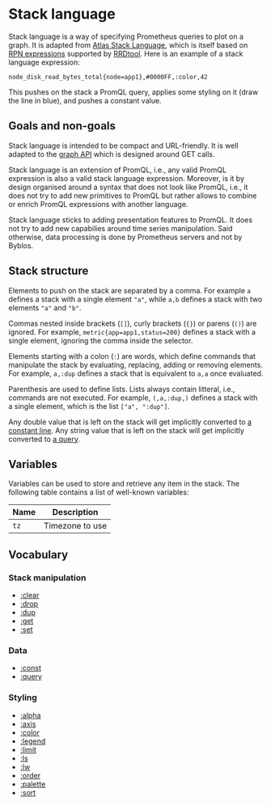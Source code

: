 # Stack language

Stack language is a way of specifying Prometheus queries to plot on a graph.
It is adapted from [Atlas Stack Language](https://netflix.github.io/atlas-docs/asl/tutorial/), which is itself based on [RPN expressions](https://oss.oetiker.ch/rrdtool/doc/rrdgraph_rpn.en.html) supported by [RRDtool](https://oss.oetiker.ch/rrdtool/).
Here is an example of a stack language expression:

```
node_disk_read_bytes_total{node=app1},#0000FF,:color,42
```

This pushes on the stack a PromQL query, applies some styling on it (draw the line in blue), and pushes a constant value.

## Goals and non-goals

Stack language is intended to be compact and URL-friendly.
It is well adapted to the [graph API](../graph-api.md) which is designed around GET calls.

Stack language is an extension of PromQL, i.e., any valid PromQL expression is also a valid stack language expression.
Moreover, is it by design organised around a syntax that does not look like PromQL, i.e., it does not try to add new primitives to PromQL but rather allows to combine or enrich PromQL expressions with another language.

Stack language sticks to adding presentation features to PromQL.
It does not try to add new capabilies around time series manipulation.
Said otherwise, data processing is done by Prometheus servers and not by Byblos.

## Stack structure

Elements to push on the stack are separated by a comma.
For example `a` defines a stack with a single element `"a"`, while `a,b` defines a stack with two elements `"a"` and `"b"`.

Commas nested inside brackets (`[]`), curly brackets (`{}`) or parens (`()`) are ignored.
For example, `metric{app=app1,status=200}` defines a stack with a single element, ignoring the comma inside the selector.

Elements starting with a colon (`:`) are words, which define commands that manipulate the stack by evaluating, replacing, adding or removing elements.
For example, `a,:dup` defines a stack that is equivalent to `a,a` once evaluated.

Parenthesis are used to define lists.
Lists always contain litteral, i.e., commands are not executed.
For example, `(,a,:dup,)` defines a stack with a single element, which is the list `["a", ":dup"]`.

Any double value that is left on the stack will get implicitly converted to [a constant line](const.md).
Any string value that is left on the stack will get implicitly converted to [a query](query.ùd).

## Variables

Variables can be used to store and retrieve any item in the stack.
The following table contains a list of well-known variables:

| Name | Description |
|------|-------------|
| `tz` | Timezone to use |

## Vocabulary

### Stack manipulation

* [:clear](clear.md)
* [:drop](drop.md)
* [:dup](dup.md)
* [:get](get.md)
* [:set](set.md)

### Data

* [:const](const.md)
* [:query](query.md)

### Styling

* [:alpha](alpha.md)
* [:axis](axis.md)
* [:color](color.md)
* [:legend](legend.md)
* [:limit](limit.md)
* [:ls](ls.md)
* [:lw](lw.md)
* [:order](order.md)
* [:palette](palette.md)
* [:sort](sort.md)